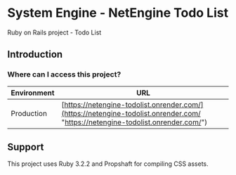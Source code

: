 # System Engine - NetEngine Todo List

Ruby on Rails project - Todo List

## Introduction

### Where can I access this project?

| Environment | URL                                                                                                                             |
| ----------- | ------------------------------------------------------------------------------------------------------------------------------- |
| Production  | [https://netengine-todolist.onrender.com/](https://netengine-todolist.onrender.com/ "https://netengine-todolist.onrender.com/") |

## Support

This project uses Ruby 3.2.2 and Propshaft for compiling CSS assets.
